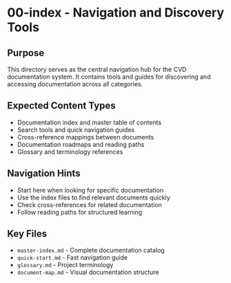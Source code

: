 # 00-index - Navigation and Discovery Tools

## Purpose
This directory serves as the central navigation hub for the CVD documentation system. It contains tools and guides for discovering and accessing documentation across all categories.

## Expected Content Types
- Documentation index and master table of contents
- Search tools and quick navigation guides
- Cross-reference mappings between documents
- Documentation roadmaps and reading paths
- Glossary and terminology references

## Navigation Hints
- Start here when looking for specific documentation
- Use the index files to find relevant documents quickly
- Check cross-references for related documentation
- Follow reading paths for structured learning

## Key Files
- `master-index.md` - Complete documentation catalog
- `quick-start.md` - Fast navigation guide
- `glossary.md` - Project terminology
- `document-map.md` - Visual documentation structure